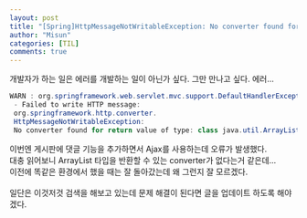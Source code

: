 ```yaml
---
layout: post
title: "[Spring]HttpMessageNotWritableException: No converter found for return value of type 에러"
author: "Misun"
categories: [TIL]
comments: true
---
```


개발자가 하는 일은 에러를 개발하는 일이 아닌가 싶다. 그만 만나고 싶다. 에러...<br>

```java
WARN : org.springframework.web.servlet.mvc.support.DefaultHandlerExceptionResolver
 - Failed to write HTTP message:
 org.springframework.http.converter.
 HttpMessageNotWritableException:
 No converter found for return value of type: class java.util.ArrayList
```

이번엔 게시판에 댓글 기능을 추가하면서 Ajax를 사용하는데 오류가 발생했다.<br>
대충 읽어보니 ArrayList 타입을 반환할 수 있는 converter가 없다는거 같은데...<br>
이전에 똑같은 환경에서 했을 때는 잘 돌아갔는데 왜 그런지 잘 모르겠다.<br>
<br>
일단은 이것저것 검색을 해보고 있는데 문제 해결이 된다면 글을 업데이트 하도록 해야겠다.
